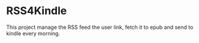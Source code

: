 RSS4Kindle
==========

This project manage the RSS feed the user link, fetch it to epub and send to kindle every morning.

